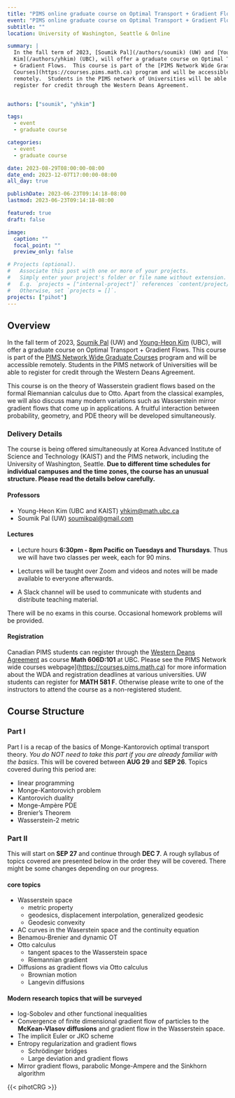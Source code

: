 ```yaml
---
title: "PIMS online graduate course on Optimal Transport + Gradient Flows"
event: "PIMS online graduate course on Optimal Transport + Gradient Flows"
subtitle: ""
location: University of Washington, Seattle & Online

summary: |
  In the fall term of 2023, [Soumik Pal](/authors/soumik) (UW) and [Young-Heon
  Kim](/authors/yhkim) (UBC), will offer a graduate course on Optimal Transport
  + Gradient Flows.  This course is part of the [PIMS Network Wide Graduate
  Courses](https://courses.pims.math.ca) program and will be accessible
  remotely.  Students in the PIMS network of Universities will be able to
  register for credit through the Western Deans Agreement.


authors: ["soumik", "yhkim"]

tags:
  - event
  - graduate course

categories:
  - event
  - graduate course

date: 2023-08-29T08:00:00-08:00
date_end: 2023-12-07T17:00:00-08:00
all_day: true

publishDate: 2023-06-23T09:14:18-08:00
lastmod: 2023-06-23T09:14:18-08:00

featured: true
draft: false

image:
  caption: ""
  focal_point: ""
  preview_only: false

# Projects (optional).
#   Associate this post with one or more of your projects.
#   Simply enter your project's folder or file name without extension.
#   E.g. `projects = ["internal-project"]` references `content/project/deep-learning/index.md`.
#   Otherwise, set `projects = []`.
projects: ["pihot"]
---
```


## Overview

In the fall term of 2023, [Soumik Pal](/authors/soumik) (UW) and [Young-Heon
Kim](/authors/yhkim) (UBC), will offer a graduate course on Optimal
Transport + Gradient Flows.  This course is part of the [PIMS Network Wide
Graduate Courses](https://courses.pims.math.ca) program and will be accessible
remotely.  Students in the PIMS network of Universities will be able to register
for credit through the Western Deans Agreement.

This course is on the theory of Wasserstein gradient flows based on the formal
Riemannian calculus due to Otto. Apart from the classical examples, we will also
discuss many modern variations such as Wasserstein mirror gradient flows that
come up in applications. A fruitful interaction between probability, geometry,
and PDE theory will be developed simultaneously.


### Delivery Details

The course is being offered simultaneously at Korea Advanced Institute of
Science and Technology (KAIST) and the PIMS network, including the University of
Washington, Seattle. **Due to different time schedules for individual campuses and
the time zones, the course has an unusual structure. Please read the details
below carefully.**


#### Professors
  * Young-Heon Kim (UBC and KAIST) <yhkim@math.ubc.ca>
  * Soumik Pal (UW) <soumikpal@gmail.com>

#### Lectures
* Lecture hours **6:30pm - 8pm Pacific on Tuesdays and Thursdays**. Thus we will
have two classes per week, each for 90 mins.

* Lectures will be taught over Zoom and videos and notes will be made available to
everyone afterwards.

* A Slack channel will be used to communicate with students and distribute
teaching material.

There will be no exams in this course. Occasional homework problems will be
provided.

#### Registration
Canadian PIMS students can register through the [Western Deans
Agreement](http://wcdgs.ca/western-deans-agreement.html) as course **Math
606D:101** at UBC. Please see the PIMS Network wide courses
webpage](https://courses.pims.math.ca) for more information about the WDA and
registration deadlines at various universities. UW students can register for
**MATH 581 F**. Otherwise please write to one of the instructors to attend the
course as a non-registered student.


## Course Structure

### Part I
Part I is a recap of the basics of Monge-Kantorovich optimal transport theory.
_You do NOT need to take this part if you are already familiar with the basics_.
This will be covered between **AUG 29** and **SEP 26**. Topics covered during
this period are:

* linear programming
* Monge-Kantorovich problem
* Kantorovich duality
* Monge-Ampère PDE
* Brenier’s Theorem
* Wasserstein-2 metric

### Part II
This will start on **SEP 27** and continue through **DEC 7**. A rough syllabus
of topics covered are presented below in the order they will be covered. There
might be some changes depending on our progress.


#### core topics
* Wasserstein space
  * metric property
  * geodesics, displacement interpolation, generalized geodesic
  * Geodesic convexity
* AC curves in the Waserstein space and the continuity equation
* Benamou-Brenier and dynamic OT
* Otto calculus
  * tangent spaces to the Wasserstein space
  * Riemannian gradient
* Diffusions as gradient flows via Otto calculus
  * Brownian motion
  * Langevin diffusions

#### Modern research topics that will be surveyed
* log-Sobolev and other functional inequalities
* Convergence of finite dimensional gradient flow of particles to the
  **McKean-Vlasov diffusions** and gradient flow in the Wasserstein space.
* The implicit Euler or JKO scheme
* Entropy regularization and gradient flows
  * Schrödinger bridges
  * Large deviation and gradient flows
* Mirror gradient flows, parabolic Monge-Ampere and the Sinkhorn algorithm

{{< pihotCRG >}}
